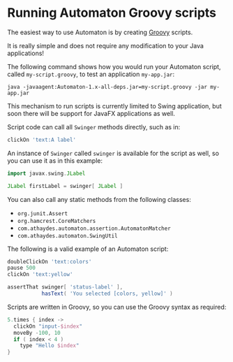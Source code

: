 # Running Automaton Groovy scripts

The easiest way to use Automaton is by creating [Groovy](http://groovy.codehaus.org/) scripts.

It is really simple and does not require any modification to your Java applications!

The following command shows how you would run your Automaton script, called `my-script.groovy`,
to test an application `my-app.jar`:

```
java -javaagent:Automaton-1.x-all-deps.jar=my-script.groovy -jar my-app.jar
```

This mechanism to run scripts is currently limited to Swing application, but soon there will be support for JavaFX applications as well.

Script code can call all `Swinger` methods directly, such as in:

```groovy
clickOn 'text:A label'
```

An instance of `Swinger` called `swinger` is available for the script as well, so you can use it as in this example:

```groovy
import javax.swing.JLabel

JLabel firstLabel = swinger[ JLabel ]
```

You can also call any static methods from the following classes:

  * `org.junit.Assert`
  * `org.hamcrest.CoreMatchers`
  * `com.athaydes.automaton.assertion.AutomatonMatcher`
  * `com.athaydes.automaton.SwingUtil`

The following is a valid example of an Automaton script:

```groovy
doubleClickOn 'text:colors'
pause 500
clickOn 'text:yellow'

assertThat swinger[ 'status-label' ],
           hasText( 'You selected [colors, yellow]' )
```

Scripts are written in Groovy, so you can use the Groovy syntax as required:

```groovy
5.times { index ->
  clickOn "input-$index"
  moveBy -100, 10
  if ( index < 4 )
    type "Hello $index"
}
```
